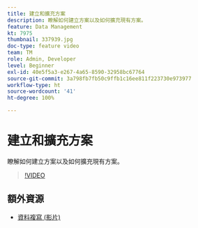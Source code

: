 ```yaml
---
title: 建立和擴充方案
description: 瞭解如何建立方案以及如何擴充現有方案。
feature: Data Management
kt: 7975
thumbnail: 337939.jpg
doc-type: feature video
team: TM
role: Admin, Developer
level: Beginner
exl-id: 40e5f5a3-e267-4a65-8590-32958bc67764
source-git-commit: 3a798fb7fb50c9ffb1c16ee811f223730e973977
workflow-type: ht
source-wordcount: '41'
ht-degree: 100%

---
```


# 建立和擴充方案

瞭解如何建立方案以及如何擴充現有方案。

>[!VIDEO](https://video.tv.adobe.com/v/337939?quality=12)

## 額外資源

* [資料複寫 (影片)](/help/data-management/data-replication.md)
